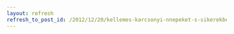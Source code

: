 ```yaml
---
layout: refresh
refresh_to_post_id: /2012/12/20/kellemes-karcsonyi-nnepeket-s-sikerekben-gazdag-boldog-j-vet-kvn-a-gold-consulting-csapata
---
```

